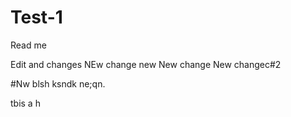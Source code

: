 # Test-1

Read me 

Edit and changes 
NEw change 
new
New change New changec#2 

#Nw blsh ksndk ne;qn. 

tbis a h


